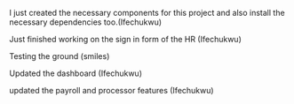 I just created the necessary components for this project and also install the necessary dependencies too.(Ifechukwu)

<!-- ----------------------------------------- SECOND PUSH --------------------------------------------- -->

Just finished working on the sign in form of the HR (Ifechukwu)

<!-- ----------------------------------------- THIRD PUSH --------------------------------------------- -->

Testing the ground (smiles)

<!-- ----------------------------------------- Fourth PUSH --------------------------------------------- -->

<!-- ----------------------------------------- fifth PUSH --------------------------------------------- -->
Updated the dashboard (Ifechukwu)

<!-- ----------------------------------------- sixth PUSH --------------------------------------------- -->
updated the payroll and processor features (Ifechukwu)

